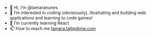 - 👋 Hi, I’m @tamaranunes
- 👀 I’m interested in coding (obvisiously), illustrating and building web applications and learning to code games!
- 🌱 I’m currently learning React
- 📫 How to reach me tamara.tallie@me.com

